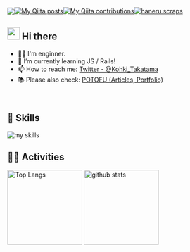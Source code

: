<!-- プロフィール参考記事 https://qiita.com/mmnn/items/cf465d271171cba8bd51 -->
<!-- Qiita badge https://qiita.com/mikkame/items/f2c60d9caf8a8e38ec50-->
<!-- Zenn badge https://github.com/nikaera/zenn-badge-->

<!-- 1. GitHub usernameを変更 -->
<div align="right" style="display: flex; align-items: center;">
  <img src="https://komarev.com/ghpvc/?username=Kohki-Takatama" />

  <a href="http://qiita.com/kohki_takatama">
    <img src="https://qiita-badge.apiapi.app/s/kohki_takatama/posts.svg" alt="My Qiita posts" />
  </a>

  <a href="http://qiita.com/kohki_takatama">
    <img src="https://qiita-badge.apiapi.app/s/kohki_takatama/contributions.svg" alt="My Qiita contributions" />
  </a>

  <a href="https://zenn.dev/haneru/scraps">
    <img src="https://zenn.badge.nikaera.com/s/haneru/scraps?style=flat" alt="haneru scraps" />
  </a>
</div>




<!-- 2. プロフィールや連絡先を変更 -->
## <img src="https://media.giphy.com/media/hvRJCLFzcasrR4ia7z/giphy.gif" width="28"> Hi there

- 🧑‍💻 I'm enginner.
- 🌱 I’m currently learning JS / Rails!
- 📫 How to reach me: [Twitter - @Kohki_Takatama](https://x.com/Kohki_Takatama)
- 📚 Please also check: [POTOFU (Articles, Portfolio)](https://potofu.me/kohki-takatama) 
<br>


<!-- 3. 好きな技術スタックに変更 -->
<!-- ライトモート：theme=light, ダークモート：theme=dark -->
<!-- アイコンの選択肢一覧：https://arc.net/l/quote/zizyykfh -->
## 🌱 Skills
<img alt="my skills" src="https://skillicons.dev/icons?theme=dark&perline=7&i=html,css,js,ts,react,ruby,rails,docker,linux" />
<br>


<!-- 4. GitHub usernameを変更, 2箇所 -->
<!-- ライトモート：theme=light, ダークモート：theme=vue-dark  -->
## 🏃‍♀️ Activities
<div align="left"> 
  <img alt="Top Langs" height="170px" src="https://github-readme-stats.vercel.app/api?username=Kohki-Takatama&count_private=true&theme=vue-dark&layout=compact" />
  <img alt="github stats" height="170px" src="https://github-readme-stats.vercel.app/api/top-langs/?username=Kohki-Takatama&theme=vue-dark&layout=compact" />
</div>


<!--
This repository is a ✨ _special_ ✨ repository because its `README.md` (this file) appears on your GitHub profile.

Here are some ideas to get you started:

- 🔭 I’m currently working on ...
- 🌱 I’m currently learning ...
- 👯 I’m looking to collaborate on ...
- 🤔 I’m looking for help with ...
- 💬 Ask me about ...
- 📫 How to reach me: ...
- 😄 Pronouns: ...
- ⚡ Fun fact: ...
-->

